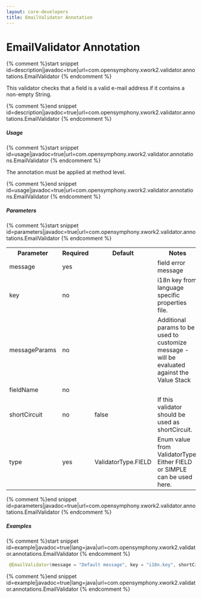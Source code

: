 ```yaml
---
layout: core-developers
title: EmailValidator Annotation
---
```


# EmailValidator Annotation



{% comment %}start snippet id=description|javadoc=true|url=com.opensymphony.xwork2.validator.annotations.EmailValidator {% endcomment %}
<p> This validator checks that a field is a valid e-mail address if it contains a non-empty String.
</p>
{% comment %}end snippet id=description|javadoc=true|url=com.opensymphony.xwork2.validator.annotations.EmailValidator {% endcomment %}

##### Usage



{% comment %}start snippet id=usage|javadoc=true|url=com.opensymphony.xwork2.validator.annotations.EmailValidator {% endcomment %}
<p> <p>The annotation must be applied at method level.</p>
</p>
{% comment %}end snippet id=usage|javadoc=true|url=com.opensymphony.xwork2.validator.annotations.EmailValidator {% endcomment %}

##### Parameters



{% comment %}start snippet id=parameters|javadoc=true|url=com.opensymphony.xwork2.validator.annotations.EmailValidator {% endcomment %}
<p> <table class='confluenceTable' summary=''>
 <tr>
 <th class='confluenceTh'> Parameter </th>
 <th class='confluenceTh'> Required </th>
 <th class='confluenceTh'> Default </th>
 <th class='confluenceTh'> Notes </th>
 </tr>
 <tr>
 <td class='confluenceTd'>message</td>
 <td class='confluenceTd'>yes</td>
 <td class='confluenceTd'>&nbsp;</td>
 <td class='confluenceTd'>field error message</td>
 </tr>
 <tr>
 <td class='confluenceTd'>key</td>
 <td class='confluenceTd'>no</td>
 <td class='confluenceTd'>&nbsp;</td>
 <td class='confluenceTd'>i18n key from language specific properties file.</td>
 </tr>
 <tr>
 <td class='confluenceTd'>messageParams</td>
 <td class='confluenceTd'>no</td>
 <td class='confluenceTd'>&nbsp;</td>
 <td class='confluenceTd'>Additional params to be used to customize message - will be evaluated against the Value Stack</td>
 </tr>
 <tr>
 <td class='confluenceTd'>fieldName</td>
 <td class='confluenceTd'>no</td>
 <td class='confluenceTd'>&nbsp;</td>
 <td class='confluenceTd'>&nbsp;</td>
 </tr>
 <tr>
 <td class='confluenceTd'>shortCircuit</td>
 <td class='confluenceTd'>no</td>
 <td class='confluenceTd'>false</td>
 <td class='confluenceTd'>If this validator should be used as shortCircuit.</td>
 </tr>
 <tr>
 <td class='confluenceTd'>type</td>
 <td class='confluenceTd'>yes</td>
 <td class='confluenceTd'>ValidatorType.FIELD</td>
 <td class='confluenceTd'>Enum value from ValidatorType. Either FIELD or SIMPLE can be used here.</td>
 </tr>
 </table>
</p>
{% comment %}end snippet id=parameters|javadoc=true|url=com.opensymphony.xwork2.validator.annotations.EmailValidator {% endcomment %}

##### Examples



{% comment %}start snippet id=example|javadoc=true|lang=java|url=com.opensymphony.xwork2.validator.annotations.EmailValidator {% endcomment %}

```java
 @EmailValidator(message = "Default message", key = "i18n.key", shortCircuit = true)

```

{% comment %}end snippet id=example|javadoc=true|lang=java|url=com.opensymphony.xwork2.validator.annotations.EmailValidator {% endcomment %}
